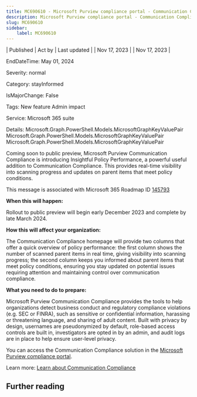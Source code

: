 ```yaml
---
title: MC690610 - Microsoft Purview compliance portal - Communication Compliance Insightful Policy Performance - Public Preview
description: Microsoft Purview compliance portal - Communication Compliance Insightful Policy Performance - Public Preview
slug: MC690610
sidebar:
    label: MC690610
---
```



| Published | Act by | Last updated |
| Nov 17, 2023 |  | Nov 17, 2023 |

EndDateTime: May 01, 2024

Severity: normal

Category: stayInformed

IsMajorChange: False

Tags: New feature Admin impact

Service: Microsoft 365 suite

Details: Microsoft.Graph.PowerShell.Models.MicrosoftGraphKeyValuePair Microsoft.Graph.PowerShell.Models.MicrosoftGraphKeyValuePair Microsoft.Graph.PowerShell.Models.MicrosoftGraphKeyValuePair

<p style="">Coming soon to public preview, Microsoft Purview Communication Compliance is introducing Insightful Policy Performance, a powerful useful addition to Communication Compliance. This provides real-time visibility into scanning progress and updates on parent items that meet policy conditions.&nbsp;</p>
<p>This message is associated with Microsoft 365 Roadmap ID <a href="https://www.microsoft.com/microsoft-365/roadmap?filters=&amp;searchterms=145793" target="_blank">145793</a></p>
<p><b>When this will happen:</b></p>

<p>Rollout to public preview will begin early December 2023 and complete by late March 2024.</p>

<p><b>How this will affect your organization:</b></p>

<p>The Communication Compliance homepage will provide two columns that offer a quick overview of policy performance: the first column shows the number of scanned parent items in real time, giving visibility into scanning progress; the second column keeps you informed about parent items that meet policy conditions, ensuring you stay updated on potential issues requiring attention and maintaining control over communication compliance.&nbsp;</p>
<p><b>What you need to do to prepare:</b></p>
<p>Microsoft Purview Communication Compliance provides the tools to help organizations detect business conduct and regulatory compliance violations (e.g. SEC or FINRA), such as sensitive or confidential information, harassing or threatening language, and sharing of adult content. Built with privacy by design, usernames are pseudonymized by default, role-based access controls are built in, investigators are opted in by an admin, and audit logs are in place to help ensure user-level privacy.  
</p><p>
</p>

<p>You can access the Communication Compliance solution in the <a href="https://sip.compliance.microsoft.com/homepage" target="_blank">Microsoft Purview compliance portal</a>. &nbsp;</p><p>Learn more:  <a href="https://learn.microsoft.com/purview/communication-compliance?view=o365-worldwide" target="_blank">Learn about Communication Compliance</a>  &nbsp;</p>

## Further reading

